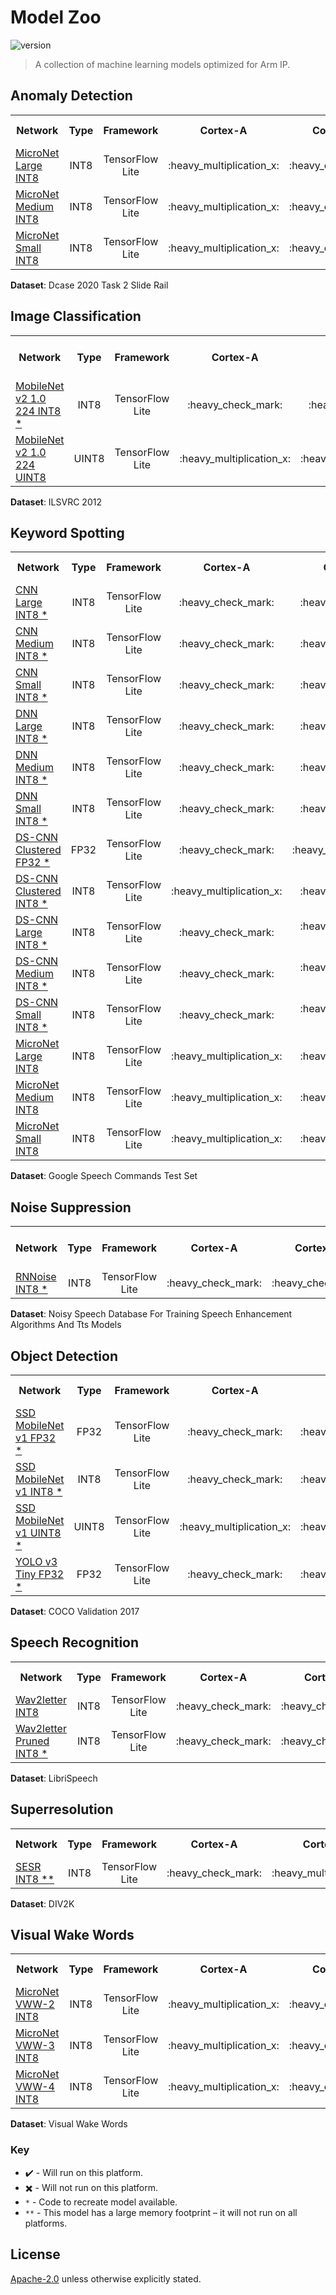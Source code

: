 # Model Zoo
![version](https://img.shields.io/badge/version-21.08-0091BD)
> A collection of machine learning models optimized for Arm IP.


## Anomaly Detection

<table>
    <tr>
        <th width="250">Network</th>
        <th width="100">Type</th>
        <th width="160">Framework</th>
        <th width="120">Cortex-A</th>
        <th width="120">Cortex-M</th>
        <th width="120">Mali GPU</th>
        <th width="120">Ethos U</th>
        <th width="90">Score (AUC)</th>
    </tr>
    <tr>
        <td><a href="models/anomaly_detection/micronet_large/tflite_int8">MicroNet Large INT8 </a></td>
        <td align="center">INT8</td>
        <td align="center">TensorFlow Lite</td>
        <td align="center">:heavy_multiplication_x: </td>
        <td align="center">:heavy_check_mark: </td>
        <td align="center">:heavy_check_mark: </td>
        <td align="center">:heavy_check_mark: </td>
        <td align="center">0.968</td>
    </tr>
    <tr>
        <td><a href="models/anomaly_detection/micronet_medium/tflite_int8">MicroNet Medium INT8 </a></td>
        <td align="center">INT8</td>
        <td align="center">TensorFlow Lite</td>
        <td align="center">:heavy_multiplication_x: </td>
        <td align="center">:heavy_check_mark: </td>
        <td align="center">:heavy_check_mark: </td>
        <td align="center">:heavy_check_mark: </td>
        <td align="center">0.963</td>
    </tr>
    <tr>
        <td><a href="models/anomaly_detection/micronet_small/tflite_int8">MicroNet Small INT8 </a></td>
        <td align="center">INT8</td>
        <td align="center">TensorFlow Lite</td>
        <td align="center">:heavy_multiplication_x: </td>
        <td align="center">:heavy_check_mark: </td>
        <td align="center">:heavy_check_mark: </td>
        <td align="center">:heavy_check_mark: </td>
        <td align="center">0.955</td>
    </tr>
</table>

**Dataset**: Dcase 2020 Task 2 Slide Rail

## Image Classification

<table>
    <tr>
        <th width="250">Network</th>
        <th width="100">Type</th>
        <th width="160">Framework</th>
        <th width="120">Cortex-A</th>
        <th width="120">Cortex-M</th>
        <th width="120">Mali GPU</th>
        <th width="120">Ethos U</th>
        <th width="90">Score (Top 1 Accuracy)</th>
    </tr>
    <tr>
        <td><a href="models/image_classification/mobilenet_v2_1.0_224/tflite_int8">MobileNet v2 1.0 224 INT8 *</a></td>
        <td align="center">INT8</td>
        <td align="center">TensorFlow Lite</td>
        <td align="center">:heavy_check_mark: </td>
        <td align="center">:heavy_check_mark: </td>
        <td align="center">:heavy_check_mark: </td>
        <td align="center">:heavy_check_mark: </td>
        <td align="center">0.697</td>
    </tr>
    <tr>
        <td><a href="models/image_classification/mobilenet_v2_1.0_224/tflite_uint8">MobileNet v2 1.0 224 UINT8 </a></td>
        <td align="center">UINT8</td>
        <td align="center">TensorFlow Lite</td>
        <td align="center">:heavy_multiplication_x: </td>
        <td align="center">:heavy_multiplication_x: </td>
        <td align="center">:heavy_check_mark: </td>
        <td align="center">:heavy_check_mark: </td>
        <td align="center">0.708</td>
    </tr>
</table>

**Dataset**: ILSVRC 2012

## Keyword Spotting

<table>
    <tr>
        <th width="250">Network</th>
        <th width="100">Type</th>
        <th width="160">Framework</th>
        <th width="120">Cortex-A</th>
        <th width="120">Cortex-M</th>
        <th width="120">Mali GPU</th>
        <th width="120">Ethos U</th>
        <th width="90">Score (Accuracy)</th>
    </tr>
    <tr>
        <td><a href="models/keyword_spotting/cnn_large/tflite_int8">CNN Large INT8 *</a></td>
        <td align="center">INT8</td>
        <td align="center">TensorFlow Lite</td>
        <td align="center">:heavy_check_mark: </td>
        <td align="center">:heavy_check_mark: </td>
        <td align="center">:heavy_check_mark: </td>
        <td align="center">:heavy_check_mark: </td>
        <td align="center">0.931</td>
    </tr>
    <tr>
        <td><a href="models/keyword_spotting/cnn_medium/tflite_int8">CNN Medium INT8 *</a></td>
        <td align="center">INT8</td>
        <td align="center">TensorFlow Lite</td>
        <td align="center">:heavy_check_mark: </td>
        <td align="center">:heavy_check_mark: </td>
        <td align="center">:heavy_check_mark: </td>
        <td align="center">:heavy_check_mark: </td>
        <td align="center">0.911</td>
    </tr>
    <tr>
        <td><a href="models/keyword_spotting/cnn_small/tflite_int8">CNN Small INT8 *</a></td>
        <td align="center">INT8</td>
        <td align="center">TensorFlow Lite</td>
        <td align="center">:heavy_check_mark: </td>
        <td align="center">:heavy_check_mark: </td>
        <td align="center">:heavy_check_mark: </td>
        <td align="center">:heavy_check_mark: </td>
        <td align="center">0.912</td>
    </tr>
    <tr>
        <td><a href="models/keyword_spotting/dnn_large/tflite_int8">DNN Large INT8 *</a></td>
        <td align="center">INT8</td>
        <td align="center">TensorFlow Lite</td>
        <td align="center">:heavy_check_mark: </td>
        <td align="center">:heavy_check_mark: </td>
        <td align="center">:heavy_check_mark: </td>
        <td align="center">:heavy_check_mark: </td>
        <td align="center">0.863</td>
    </tr>
    <tr>
        <td><a href="models/keyword_spotting/dnn_medium/tflite_int8">DNN Medium INT8 *</a></td>
        <td align="center">INT8</td>
        <td align="center">TensorFlow Lite</td>
        <td align="center">:heavy_check_mark: </td>
        <td align="center">:heavy_check_mark: </td>
        <td align="center">:heavy_check_mark: </td>
        <td align="center">:heavy_check_mark: </td>
        <td align="center">0.844</td>
    </tr>
    <tr>
        <td><a href="models/keyword_spotting/dnn_small/tflite_int8">DNN Small INT8 *</a></td>
        <td align="center">INT8</td>
        <td align="center">TensorFlow Lite</td>
        <td align="center">:heavy_check_mark: </td>
        <td align="center">:heavy_check_mark: </td>
        <td align="center">:heavy_check_mark: </td>
        <td align="center">:heavy_check_mark: </td>
        <td align="center">0.825</td>
    </tr>
    <tr>
        <td><a href="models/keyword_spotting/ds_cnn_large/tflite_clustered_fp32">DS-CNN Clustered FP32 *</a></td>
        <td align="center">FP32</td>
        <td align="center">TensorFlow Lite</td>
        <td align="center">:heavy_check_mark: </td>
        <td align="center">:heavy_multiplication_x: </td>
        <td align="center">:heavy_check_mark: </td>
        <td align="center">:heavy_multiplication_x: </td>
        <td align="center">0.950</td>
    </tr>
    <tr>
        <td><a href="models/keyword_spotting/ds_cnn_large/tflite_clustered_int8">DS-CNN Clustered INT8 *</a></td>
        <td align="center">INT8</td>
        <td align="center">TensorFlow Lite</td>
        <td align="center">:heavy_multiplication_x: </td>
        <td align="center">:heavy_check_mark: </td>
        <td align="center">:heavy_check_mark: </td>
        <td align="center">:heavy_check_mark: </td>
        <td align="center">0.940</td>
    </tr>
    <tr>
        <td><a href="models/keyword_spotting/ds_cnn_large/tflite_int8">DS-CNN Large INT8 *</a></td>
        <td align="center">INT8</td>
        <td align="center">TensorFlow Lite</td>
        <td align="center">:heavy_check_mark: </td>
        <td align="center">:heavy_check_mark: HERO</td>
        <td align="center">:heavy_check_mark: </td>
        <td align="center">:heavy_check_mark: </td>
        <td align="center">0.946</td>
    </tr>
    <tr>
        <td><a href="models/keyword_spotting/ds_cnn_medium/tflite_int8">DS-CNN Medium INT8 *</a></td>
        <td align="center">INT8</td>
        <td align="center">TensorFlow Lite</td>
        <td align="center">:heavy_check_mark: </td>
        <td align="center">:heavy_check_mark: HERO</td>
        <td align="center">:heavy_check_mark: </td>
        <td align="center">:heavy_check_mark: </td>
        <td align="center">0.941</td>
    </tr>
    <tr>
        <td><a href="models/keyword_spotting/ds_cnn_small/tflite_int8">DS-CNN Small INT8 *</a></td>
        <td align="center">INT8</td>
        <td align="center">TensorFlow Lite</td>
        <td align="center">:heavy_check_mark: </td>
        <td align="center">:heavy_check_mark: HERO</td>
        <td align="center">:heavy_check_mark: </td>
        <td align="center">:heavy_check_mark: </td>
        <td align="center">0.935</td>
    </tr>
    <tr>
        <td><a href="models/keyword_spotting/micronet_large/tflite_int8">MicroNet Large INT8 </a></td>
        <td align="center">INT8</td>
        <td align="center">TensorFlow Lite</td>
        <td align="center">:heavy_multiplication_x: </td>
        <td align="center">:heavy_check_mark: </td>
        <td align="center">:heavy_check_mark: </td>
        <td align="center">:heavy_check_mark: </td>
        <td align="center">0.965</td>
    </tr>
    <tr>
        <td><a href="models/keyword_spotting/micronet_medium/tflite_int8">MicroNet Medium INT8 </a></td>
        <td align="center">INT8</td>
        <td align="center">TensorFlow Lite</td>
        <td align="center">:heavy_multiplication_x: </td>
        <td align="center">:heavy_check_mark: </td>
        <td align="center">:heavy_check_mark: </td>
        <td align="center">:heavy_check_mark: </td>
        <td align="center">0.958</td>
    </tr>
    <tr>
        <td><a href="models/keyword_spotting/micronet_small/tflite_int8">MicroNet Small INT8 </a></td>
        <td align="center">INT8</td>
        <td align="center">TensorFlow Lite</td>
        <td align="center">:heavy_multiplication_x: </td>
        <td align="center">:heavy_check_mark: </td>
        <td align="center">:heavy_check_mark: </td>
        <td align="center">:heavy_check_mark: </td>
        <td align="center">0.953</td>
    </tr>
</table>

**Dataset**: Google Speech Commands Test Set

## Noise Suppression

<table>
    <tr>
        <th width="250">Network</th>
        <th width="100">Type</th>
        <th width="160">Framework</th>
        <th width="120">Cortex-A</th>
        <th width="120">Cortex-M</th>
        <th width="120">Mali GPU</th>
        <th width="120">Ethos U</th>
        <th width="90">Score (Average Pesq)</th>
    </tr>
    <tr>
        <td><a href="models/noise_suppression/RNNoise/tflite_int8">RNNoise INT8 *</a></td>
        <td align="center">INT8</td>
        <td align="center">TensorFlow Lite</td>
        <td align="center">:heavy_check_mark: </td>
        <td align="center">:heavy_check_mark: </td>
        <td align="center">:heavy_check_mark: </td>
        <td align="center">:heavy_check_mark: </td>
        <td align="center">2.945</td>
    </tr>
</table>

**Dataset**: Noisy Speech Database For Training Speech Enhancement Algorithms And Tts Models

## Object Detection

<table>
    <tr>
        <th width="250">Network</th>
        <th width="100">Type</th>
        <th width="160">Framework</th>
        <th width="120">Cortex-A</th>
        <th width="120">Cortex-M</th>
        <th width="120">Mali GPU</th>
        <th width="120">Ethos U</th>
        <th width="90">Score (mAP)</th>
    </tr>
    <tr>
        <td><a href="models/object_detection/ssd_mobilenet_v1/tflite_fp32">SSD MobileNet v1 FP32 *</a></td>
        <td align="center">FP32</td>
        <td align="center">TensorFlow Lite</td>
        <td align="center">:heavy_check_mark: </td>
        <td align="center">:heavy_multiplication_x: </td>
        <td align="center">:heavy_check_mark: </td>
        <td align="center">:heavy_multiplication_x: </td>
        <td align="center">0.210</td>
    </tr>
    <tr>
        <td><a href="models/object_detection/ssd_mobilenet_v1/tflite_int8">SSD MobileNet v1 INT8 *</a></td>
        <td align="center">INT8</td>
        <td align="center">TensorFlow Lite</td>
        <td align="center">:heavy_check_mark: </td>
        <td align="center">:heavy_multiplication_x: </td>
        <td align="center">:heavy_check_mark: </td>
        <td align="center">:heavy_multiplication_x: </td>
        <td align="center">0.234</td>
    </tr>
    <tr>
        <td><a href="models/object_detection/ssd_mobilenet_v1/tflite_uint8">SSD MobileNet v1 UINT8 *</a></td>
        <td align="center">UINT8</td>
        <td align="center">TensorFlow Lite</td>
        <td align="center">:heavy_multiplication_x: </td>
        <td align="center">:heavy_multiplication_x: </td>
        <td align="center">:heavy_check_mark: </td>
        <td align="center">:heavy_multiplication_x: </td>
        <td align="center">0.180</td>
    </tr>
    <tr>
        <td><a href="models/object_detection/yolo_v3_tiny/tflite_fp32">YOLO v3 Tiny FP32 *</a></td>
        <td align="center">FP32</td>
        <td align="center">TensorFlow Lite</td>
        <td align="center">:heavy_check_mark: </td>
        <td align="center">:heavy_multiplication_x: </td>
        <td align="center">:heavy_check_mark: </td>
        <td align="center">:heavy_multiplication_x: </td>
        <td align="center">0.331</td>
    </tr>
</table>

**Dataset**: COCO Validation 2017

## Speech Recognition

<table>
    <tr>
        <th width="250">Network</th>
        <th width="100">Type</th>
        <th width="160">Framework</th>
        <th width="120">Cortex-A</th>
        <th width="120">Cortex-M</th>
        <th width="120">Mali GPU</th>
        <th width="120">Ethos U</th>
        <th width="90">Score (LER)</th>
    </tr>
    <tr>
        <td><a href="models/speech_recognition/wav2letter/tflite_int8">Wav2letter INT8 </a></td>
        <td align="center">INT8</td>
        <td align="center">TensorFlow Lite</td>
        <td align="center">:heavy_check_mark: </td>
        <td align="center">:heavy_check_mark: </td>
        <td align="center">:heavy_check_mark: </td>
        <td align="center">:heavy_check_mark: </td>
        <td align="center">0.0877</td>
    </tr>
    <tr>
        <td><a href="models/speech_recognition/wav2letter/tflite_pruned_int8">Wav2letter Pruned INT8 *</a></td>
        <td align="center">INT8</td>
        <td align="center">TensorFlow Lite</td>
        <td align="center">:heavy_check_mark: </td>
        <td align="center">:heavy_check_mark: </td>
        <td align="center">:heavy_check_mark: </td>
        <td align="center">:heavy_check_mark: </td>
        <td align="center">0.0783</td>
    </tr>
</table>

**Dataset**: LibriSpeech

## Superresolution

<table>
    <tr>
        <th width="250">Network</th>
        <th width="100">Type</th>
        <th width="160">Framework</th>
        <th width="120">Cortex-A</th>
        <th width="120">Cortex-M</th>
        <th width="125">Mali GPU</th>
        <th width="120">Ethos U</th>
        <th width="90">Score (PSNR)</th>
    </tr>
    <tr>
        <td><a href="models/superresolution/SESR/tflite_int8">SESR INT8 **</a></td>
        <td align="center">INT8</td>
        <td align="center">TensorFlow Lite</td>
        <td align="center">:heavy_check_mark: </td>
        <td align="center">:heavy_multiplication_x: </td>
        <td align="center">:heavy_check_mark: HERO</td>
        <td align="center">:heavy_multiplication_x: </td>
        <td align="center">35.00dB</td>
    </tr>
</table>

**Dataset**: DIV2K

## Visual Wake Words

<table>
    <tr>
        <th width="250">Network</th>
        <th width="100">Type</th>
        <th width="160">Framework</th>
        <th width="120">Cortex-A</th>
        <th width="120">Cortex-M</th>
        <th width="120">Mali GPU</th>
        <th width="120">Ethos U</th>
        <th width="90">Score (Accuracy)</th>
    </tr>
    <tr>
        <td><a href="models/visual_wake_words/micronet_vww2/tflite_int8">MicroNet VWW-2 INT8 </a></td>
        <td align="center">INT8</td>
        <td align="center">TensorFlow Lite</td>
        <td align="center">:heavy_multiplication_x: </td>
        <td align="center">:heavy_check_mark: </td>
        <td align="center">:heavy_check_mark: </td>
        <td align="center">:heavy_check_mark: </td>
        <td align="center">0.768</td>
    </tr>
    <tr>
        <td><a href="models/visual_wake_words/micronet_vww3/tflite_int8">MicroNet VWW-3 INT8 </a></td>
        <td align="center">INT8</td>
        <td align="center">TensorFlow Lite</td>
        <td align="center">:heavy_multiplication_x: </td>
        <td align="center">:heavy_check_mark: </td>
        <td align="center">:heavy_check_mark: </td>
        <td align="center">:heavy_check_mark: </td>
        <td align="center">0.855</td>
    </tr>
    <tr>
        <td><a href="models/visual_wake_words/micronet_vww4/tflite_int8">MicroNet VWW-4 INT8 </a></td>
        <td align="center">INT8</td>
        <td align="center">TensorFlow Lite</td>
        <td align="center">:heavy_multiplication_x: </td>
        <td align="center">:heavy_check_mark: </td>
        <td align="center">:heavy_check_mark: </td>
        <td align="center">:heavy_check_mark: </td>
        <td align="center">0.822</td>
    </tr>
</table>

**Dataset**: Visual Wake Words


### Key
* :heavy_check_mark: - Will run on this platform.
* :heavy_multiplication_x: - Will not run on this platform.
* `*` - Code to recreate model available.
* `**` - This model has a large memory footprint – it will not run on all platforms.

## License
[Apache-2.0](https://spdx.org/licenses/Apache-2.0.html) unless otherwise explicitly stated.

